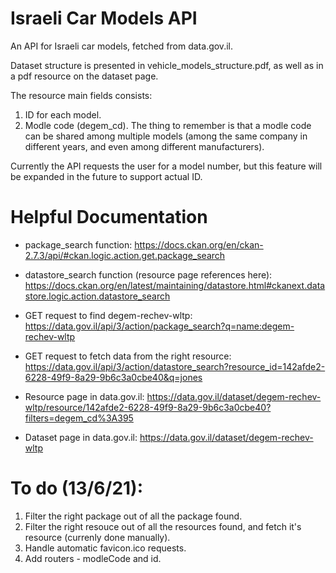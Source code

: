 # Israeli Car Models API
An API for Israeli car models, fetched from data.gov.il.

Dataset structure is presented in vehicle_models_structure.pdf,
as well as in a pdf resource on the dataset page.

The resource main fields consists:
1) ID for each model.
2) Modle code (degem_cd).
The thing to remember is that a modle code can be shared among multiple models (among the same company in different years,
and even among different manufacturers).

Currently the API requests the user for a model number, but this feature will be expanded in the future to support actual ID.

# Helpful Documentation
- package_search function:
https://docs.ckan.org/en/ckan-2.7.3/api/#ckan.logic.action.get.package_search

- datastore_search function (resource page references here):
https://docs.ckan.org/en/latest/maintaining/datastore.html#ckanext.datastore.logic.action.datastore_search

- GET request to find degem-rechev-wltp:
https://data.gov.il/api/3/action/package_search?q=name:degem-rechev-wltp

- GET request to fetch data from the right resource:
https://data.gov.il/api/3/action/datastore_search?resource_id=142afde2-6228-49f9-8a29-9b6c3a0cbe40&q=jones

- Resource page in data.gov.il:
https://data.gov.il/dataset/degem-rechev-wltp/resource/142afde2-6228-49f9-8a29-9b6c3a0cbe40?filters=degem_cd%3A395

- Dataset page in data.gov.il:
https://data.gov.il/dataset/degem-rechev-wltp

# To do (13/6/21):
1) Filter the right package out of all the package found.
2) Filter the right resouce out of all the resources found, and fetch it's resource (currenly done manually).
3) Handle automatic favicon.ico requests.
4) Add routers - modleCode and id.
